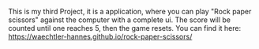 This is my third Project, it is a application, where you can play "Rock paper scissors" against the computer with a complete ui. The score will be counted until one reaches 5, then the game resets. You can find it here: https://waechtler-hannes.github.io/rock-paper-scissors/